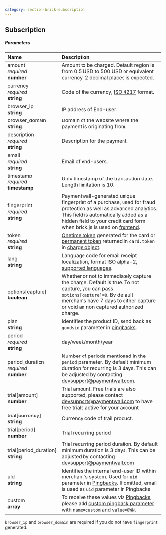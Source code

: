 ```yaml
---
category: section-brick-subscription
---
```


## Subscription

##### Parameters

| Name | Description|
|:---|:---|
| amount <br> *required*<br>**number** | Amount to be charged. Default region is from 0.5 USD to 500 USD or equivalent currency. 2 decimal places is expected. |
| currency <br> *required* <br> **string** | Code of the currency, [ISO 4217](http://en.wikipedia.org/wiki/ISO_4217#Active_codes) format.|
| browser_ip <br> **string** | IP address of End-user. |
| browser_domain <br> **string** | Domain of the website where the payment is originating from. |
| description <br> *required* <br> **string** | Description for the payment. |
| email <br> *required*<br> **string** | Email of end-users. |
| timestamp <br> *required* <br> **timestamp** | Unix timestamp of the transaction date. Length limitation is 10.|
| fingerprint <br> *required* <br> **string** | Paymentwall-generated unique fingerprint of a purchase, used for fraud protection as well as advanced analytics. This field is automatically added as a hidden field to your credit card form when brick.js is used on [frontend](#/brick/create-form). |
| token <br> *required* <br> **string** | [Onetime token](#section-brick-onetime-token-object) generated for the card or [permanent token](#section-brick-charge-object) returned in ```card.token``` in [charge object](#section-brick-charge-object).|
| lang <br> **string**  | Language code for email receipt localization, format ISO alpha-2, [supported languages](/lang).|
| options[capture] <br> **boolean**  | Whether or not to immediately capture the charge. Default is true. To not capture, you can pass ```options[capture]=0```. By default merchants have 7 days to either capture or void an non captured authorized charge. |
| plan<br> **string**  | Identifies the product ID, send back as ```goodsid``` parameter in [pingbacks](/default-pingback).|
| period <br> *required*<br>**string** | day/week/month/year |
| period_duration<br> *required*<br>**number** | Number of periods mentioned in the ```period``` parameter. By default minimum duration for recurring is 3 days. This can be adjusted by contacting [devsupport@paymentwall.com](mailto:devsupport@paymentwall.com). |
| trial[amount] <br>**number** |Trial amount. Free trials are also supported, please contact [devsupport@paymentwall.com](mailto:devsupport@paymentwall.com) to have free trials active for your account |
| trial[currency]<br>**string** | Currency code of trail product.|
| trial[period]<br>**number** | Trial recurring period |
| trial[period_duration]<br>**string** |Trial recurring period duration. By default minimum duration is 3 days. This can be adjusted by contacting [devsupport@paymentwall.com](mailto:devsupport@paymentwall.com) |
| uid<br>**string**  | Identifies the internal end-user ID within merchant's system. Used for ```uid``` parameter in [Pingbacks](/default-pingback). If omitted, email is used as ```uid``` parameter in Pingbacks |
| custom<br> **array**  | To receive these values via [Pingbacks](/default-pingback), please add [custom pingback parameter](/pingback-custom-parameters) with ```name=custom``` and ```value=OWN```. |

```browser_ip``` and ```browser_domain``` are required if you do not have ```fingerprint``` generated.

